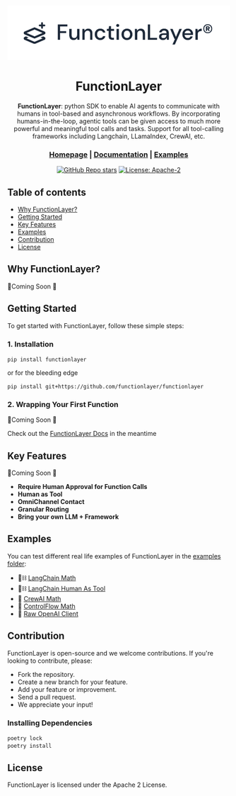<div align="center">

![Logo of functionlayer, two diamonds with a plus sign](./docs/functionlayer_logo.png)

# **FunctionLayer**

**FunctionLayer**: python SDK to enable AI agents to communicate with humans in tool-based and asynchronous workflows. By incorporating humans-in-the-loop, agentic tools can be given access to much more powerful and meaningful tool calls and tasks. Support for all tool-calling frameworks including Langchain, LLamaIndex, CrewAI, etc.

<h3>

[Homepage](https://www.functionlayer.ai/) | [Documentation](./docs) | [Examples](./examples) 

</h3>

[![GitHub Repo stars](https://img.shields.io/github/stars/functionlayer/functionlayer)](https://github.com/functionlayer/functionlayer)
[![License: Apache-2](https://img.shields.io/badge/License-Apache-green.svg)](https://opensource.org/licenses/Apache-2)

</div>

## Table of contents

- [Why FunctionLayer?](#why-functionlayer)
- [Getting Started](#getting-started)
- [Key Features](#key-features)
- [Examples](#examples)
- [Contribution](#contribution)
- [License](#license)

## Why FunctionLayer?

🚧Coming Soon 🚧


## Getting Started

To get started with FunctionLayer, follow these simple steps:

### 1. Installation

```shell
pip install functionlayer
```

or for the bleeding edge

```shell
pip install git+https://github.com/functionlayer/functionlayer
```

### 2. Wrapping Your First Function

🚧Coming Soon 🚧

Check out the [FunctionLayer Docs](./docs/) in the meantime

## Key Features

🚧Coming Soon 🚧

- **Require Human Approval for Function Calls**
- **Human as Tool**
- **OmniChannel Contact**
- **Granular Routing**
- **Bring your own LLM + Framework**


## Examples

You can test different real life examples of FunctionLayer in the [examples folder](./examples/):

- 🦜⛓️ [LangChain Math](./examples/langchain/math_example.py)
- 🦜⛓️ [LangChain Human As Tool](./examples/langchain/human_as_tool.py)
- 🚣‍ [CrewAI Math](./examples/crewai/crewai_math.py)
- 🦾 [ControlFlow Math](./examples/controlflow/controlflow_math.py)
- 🧠 [Raw OpenAI Client](./examples/openai_client/math_example.py)

## Contribution

FunctionLayer is open-source and we welcome contributions. If you're looking to contribute, please:

- Fork the repository.
- Create a new branch for your feature.
- Add your feature or improvement.
- Send a pull request.
- We appreciate your input!

### Installing Dependencies

```bash
poetry lock
poetry install
```

## License

FunctionLayer is licensed under the Apache 2 License.
